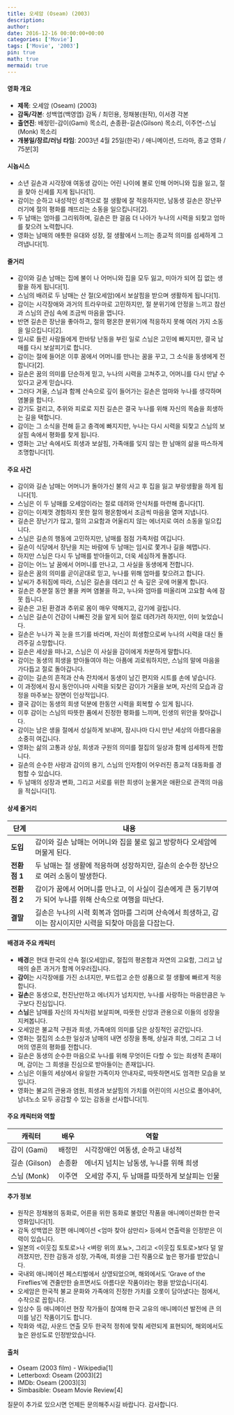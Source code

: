 ```yaml
---
title: 오세암 (Oseam) (2003)
description: 
author: 
date: 2016-12-16 00:00:00+00:00
categories: ['Movie']
tags: ['Movie', '2003']
pin: true
math: true
mermaid: true
---
```

#### 영화 개요

- **제목**: 오세암 (Oseam) (2003)  
- **감독/각본**: 성백엽(백영엽) 감독 / 최민용, 정채봉(원작), 이서경 각본  
- **출연진**: 배정민-감이(Gami) 목소리, 손종환-길손(Gilson) 목소리, 이주연-스님(Monk) 목소리  
- **개봉일/장르/러닝 타임**: 2003년 4월 25일(한국) / 애니메이션, 드라마, 종교 영화 / 75분[3]  

#### 시놉시스

- 소년 길손과 시각장애 여동생 감이는 어린 나이에 불로 인해 어머니와 집을 잃고, 절을 찾아 신세를 지게 됩니다[1].  
- 감이는 순하고 내성적인 성격으로 절 생활에 잘 적응하지만, 남동생 길손은 장난꾸러기에 절의 평화를 깨뜨리는 소동을 일으킵니다[2].  
- 두 남매는 엄마를 그리워하며, 길손은 한 걸음 더 나아가 누나의 시력을 되찾고 엄마를 찾으려 노력합니다.  
- 영화는 남매의 애틋한 유대와 성장, 절 생활에서 느끼는 종교적 의미를 섬세하게 그려냅니다[1].  

#### 줄거리

- 감이와 길손 남매는 집에 불이 나 어머니와 집을 모두 잃고, 미아가 되어 집 없는 생활을 하게 됩니다[1].  
- 스님의 배려로 두 남매는 산 절(오세암)에서 보살핌을 받으며 생활하게 됩니다[1].  
- 감이는 시각장애와 과거의 트라우마로 고민하지만, 절 분위기에 안정을 느끼고 참선과 스님의 관심 속에 조금씩 마음을 엽니다.  
- 반면 길손은 장난을 좋아하고, 절의 평온한 분위기에 적응하지 못해 여러 가지 소동을 일으킵니다[2].  
- 임시로 들린 사람들에게 한바탕 난동을 부린 일로 스님은 고민에 빠지지만, 결국 남매를 다시 보살피기로 합니다.  
- 감이는 절에 들어온 이후 꿈에서 어머니를 만나는 꿈을 꾸고, 그 소식을 동생에게 전합니다[2].  
- 길손은 꿈의 의미를 단순하게 믿고, 누나의 시력을 고쳐주고, 어머니를 다시 만날 수 있다고 굳게 믿습니다.  
- 그러다 겨울, 스님과 함께 산속으로 깊이 들어가는 길손은 엄마와 누나를 생각하며 염불을 합니다.  
- 감기도 걸리고, 추위와 피로로 지친 길손은 결국 누나를 위해 자신의 목숨을 희생하는 길을 택합니다.  
- 감이는 그 소식을 전해 듣고 충격에 빠지지만, 누나는 다시 시력을 되찾고 스님의 보살핌 속에서 평화를 찾게 됩니다.  
- 영화는 고난 속에서도 희생과 보살핌, 가족애를 잊지 않는 한 남매의 삶을 따스하게 조명합니다[1].  

#### 주요 사건

- 감이와 길손 남매는 어머니가 돌아가신 불의 사고 후 집을 잃고 부랑생활을 하게 됩니다[1].  
- 스님은 이 두 남매를 오세암이라는 절로 데려와 안식처를 마련해 줍니다[1].  
- 감이는 이제껏 경험하지 못한 절의 평온함에서 조금씩 마음을 열며 지냅니다.  
- 길손은 장난기가 많고, 절의 고요함과 어울리지 않는 에너지로 여러 소동을 일으킵니다.  
- 스님은 길손의 행동에 고민하지만, 남매를 점점 가족처럼 여깁니다.  
- 길손이 식당에서 장난을 치는 바람에 두 남매는 임시로 쫓겨나 길을 헤맵니다.  
- 하지만 스님은 다시 두 남매를 받아들이고, 더욱 세심하게 돌봅니다.  
- 감이는 어느 날 꿈에서 어머니를 만나고, 그 사실을 동생에게 전합니다.  
- 길손은 꿈의 의미를 곧이곧대로 믿고, 누나를 위해 엄마를 찾으려고 합니다.  
- 날씨가 추워짐에 따라, 스님은 길손을 데리고 산 속 깊은 곳에 머물게 합니다.  
- 길손은 추분절 동안 불을 켜며 염불을 하고, 누나와 엄마를 떠올리며 고요함 속에 잠못 듭니다.  
- 길손은 고된 환경과 추위로 몸이 매우 약해지고, 감기에 걸립니다.  
- 스님은 길손이 건강이 나빠진 것을 알게 되어 절로 데려가려 하지만, 이미 늦었습니다.  
- 길손은 누나가 꼭 눈을 뜨기를 바라며, 자신이 희생함으로써 누나의 시력을 대신 돌려주길 소망합니다.  
- 길손은 세상을 떠나고, 스님은 이 사실을 감이에게 차분하게 말합니다.  
- 감이는 동생의 희생을 받아들여야 하는 아픔에 괴로워하지만, 스님의 말에 마음을 가다듭고 절로 돌아갑니다.  
- 감이는 길손의 흔적과 산속 잔치에서 동생이 남긴 편지와 시트를 손에 넣습니다.  
- 이 과정에서 잠시 동안이나마 시력을 되찾은 감이가 거울을 보며, 자신의 모습과 감정을 마주보는 장면이 인상적입니다.  
- 결국 감이는 동생의 희생 덕분에 한동안 시력을 회복할 수 있게 됩니다.  
- 이후 감이는 스님의 따뜻한 품에서 진정한 평화를 느끼며, 인생의 위안을 찾아갑니다.  
- 감이는 남은 생을 절에서 성실하게 보내며, 잠시나마 다시 만난 세상의 아름다움을 소중히 여깁니다.  
- 영화는 삶의 고통과 상실, 희생과 구원의 의미를 절집의 일상과 함께 섬세하게 전합니다.  
- 길손의 순수한 사랑과 감이의 용기, 스님의 인자함이 어우러진 종교적 대동화를 경험할 수 있습니다.  
- 두 남매의 성장과 변화, 그리고 서로를 위한 희생이 눈물겨운 애환으로 관객의 마음을 적십니다[1].  

#### 상세 줄거리

| **단계** | **내용** |
|----------|----------|
| **도입** | 감이와 길손 남매는 어머니와 집을 불로 잃고 방랑하다 오세암에 머물게 된다. |  
| **전환점 1** | 두 남매는 절 생활에 적응하며 성장하지만, 길손의 순수한 장난으로 여러 소동이 발생한다. |  
| **전환점 2** | 감이가 꿈에서 어머니를 만나고, 이 사실이 길손에게 큰 동기부여가 되어 누나를 위해 산속으로 여행을 떠난다. |  
| **결말** | 길손은 누나의 시력 회복과 엄마를 그리며 산속에서 희생하고, 감이는 잠시이지만 시력을 되찾아 마음을 다잡는다. |  

#### 배경과 주요 캐릭터

- **배경**은 현대 한국의 산속 절(오세암)로, 절집의 평온함과 자연의 고요함, 그리고 남매의 슬픈 과거가 함께 어우러집니다.  
- **감이**는 시각장애를 가진 소녀지만, 부드럽고 순한 성품으로 절 생활에 빠르게 적응합니다.  
- **길손**은 동생으로, 천진난만하고 에너지가 넘치지만, 누나를 사랑하는 마음만큼은 누구보다 진심입니다.  
- **스님**은 남매를 자신의 자식처럼 보살피며, 따뜻한 신앙과 관용으로 이들의 성장을 지켜봅니다.  
- 오세암은 불교적 구원과 희생, 가족애의 의미를 담은 상징적인 공간입니다.  
- 영화는 절집의 소소한 일상과 남매의 내면 성장을 통해, 상실과 희생, 그리고 그 너머의 영혼의 평화를 전합니다.  
- 길손은 동생의 순수한 마음으로 누나를 위해 무엇이든 다할 수 있는 희생적 존재이며, 감이는 그 희생을 진심으로 받아들이는 존재입니다.  
- 스님은 이들의 세상에서 유일한 가족이자 안내자로, 따뜻하면서도 엄격한 모습을 보입니다.  
- 영화는 불교의 관용과 염원, 희생과 보살핌의 가치를 어린이의 시선으로 풀어내어, 남녀노소 모두 공감할 수 있는 감동을 선사합니다[1].  

#### 주요 캐릭터와 역할

| **캐릭터** | **배우** | **역할** |
|------------|----------|----------|
| 감이 (Gami) | 배정민 | 시각장애인 여동생, 순하고 내성적 |
| 길손 (Gilson) | 손종환 | 에너지 넘치는 남동생, 누나를 위해 희생 |
| 스님 (Monk) | 이주연 | 오세암 주지, 두 남매를 따뜻하게 보살피는 인물 |

#### 추가 정보

- 원작은 정채봉의 동화로, 어른을 위한 동화로 불렸던 작품을 애니메이션화한 한국 영화입니다[1].  
- 감독 성백엽은 장편 애니메이션 <엄마 찾아 삼만리> 등에서 연출력을 인정받은 이력이 있습니다.  
- 일본의 <이웃집 토토로>나 <벼랑 위의 포뇨>, 그리고 <이웃집 토토로>보다 덜 알려졌지만, 진한 감동과 성장, 가족애, 희생을 그린 작품으로 높은 평가를 받았습니다.  
- 국내외 애니메이션 페스티벌에서 상영되었으며, 해외에서도 ‘Grave of the Fireflies’에 견줄만한 슬프면서도 아름다운 작품이라는 평을 받았습니다[4].  
- 오세암은 한국적 불교 문화와 가족애의 진정한 가치를 오롯이 담아냈다는 점에서, 수작으로 꼽힙니다.  
- 임상수 등 애니메이션 현장 작가들이 참여해 한국 고유의 애니메이션 발전에 큰 의미를 남긴 작품이기도 합니다.  
- 작화와 색감, 사운드 연출 모두 한국적 정취에 맞춰 세련되게 표현되어, 해외에서도 높은 완성도로 인정받았습니다.  

#### 출처

- Oseam (2003 film) - Wikipedia[1]  
- Letterboxd: Oseam (2003)[2]  
- IMDb: Oseam (2003)[3]  
- Simbasible: Oseam Movie Review[4]  

질문이 추가로 있으시면 언제든 문의해주시길 바랍니다. 감사합니다.

